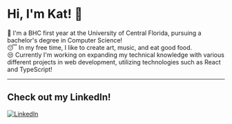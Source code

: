 # Hi, I'm Kat! 💫
🤠 I'm a BHC first year at the University of Central Florida, pursuing a bachelor's degree in Computer Science!  
😴 In my free time, I like to create art, music, and eat good food.  
😒 Currently I'm working on expanding my technical knowledge with various different projects in web development, utilizing technologies such as React and TypeScript!  

---

## Check out my LinkedIn!

<a href="https://www.linkedin.com/in/katherina-dayaon/" rel="nofollow">
<img src="https://camo.githubusercontent.com/bbd5a3be2124528ab2064d49356ed845b5f9a05fc79c603e25c76c6601e28b67/68747470733a2f2f696d672e736869656c64732e696f2f62616467652f4c696e6b6564496e2d2532333030373742352e7376673f6c6f676f3d6c696e6b6564696e266c6f676f436f6c6f723d7768697465" alt="LinkedIn" data-canonical-src="https://img.shields.io/badge/LinkedIn-%230077B5.svg?logo=linkedin&amp;logoColor=white" style="max-width: 100%;">
</a>


<!--
**k4theriina/k4theriina** is a ✨ _special_ ✨ repository because its `README.md` (this file) appears on your GitHub profile.

Here are some ideas to get you started:

- 🔭 I’m currently working on ...
- 🌱 I’m currently learning ...
- 👯 I’m looking to collaborate on ...
- 🤔 I’m looking for help with ...
- 💬 Ask me about ...
- 📫 How to reach me: ...
- 😄 Pronouns: ...
- ⚡ Fun fact: ...
-->
